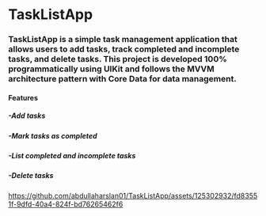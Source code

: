 # TaskListApp

### TaskListApp is a simple task management application that allows users to add tasks, track completed and incomplete tasks, and delete tasks. This project is developed 100% programmatically using UIKit and follows the MVVM architecture pattern with Core Data for data management.

#### Features

##### -Add tasks
##### -Mark tasks as completed
##### -List completed and incomplete tasks
##### -Delete tasks



https://github.com/abdullaharslan01/TaskListApp/assets/125302932/fd83551f-9dfd-40a4-824f-bd76265462f6


